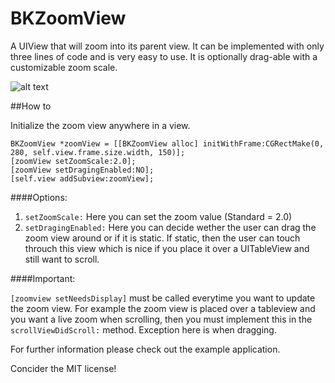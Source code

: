 BKZoomView
==========

A UIView that will zoom into its parent view. It can be implemented with only three lines of code and is very easy to use. It is optionally drag-able with a customizable zoom scale. 

![alt text](http://imgur.com/9eIAsbe.png "UIView that will zoom into its parent view")

##How to

Initialize the zoom view anywhere in a view. 

    BKZoomView *zoomView = [[BKZoomView alloc] initWithFrame:CGRectMake(0, 280, self.view.frame.size.width, 150)];
    [zoomView setZoomScale:2.0];
    [zoomView setDragingEnabled:NO];
    [self.view addSubview:zoomView];
    
####Options:
  
  1. `setZoomScale:` Here you can set the zoom value (Standard = 2.0)
  2. `setDragingEnabled:` Here you can decide wether the user can drag the zoom view around or if it is static. If static, then the user can touch throuch this view which is nice if you place it over a UITableView and still want to scroll.

####Important:
  
  `[zoomview setNeedsDisplay]` must be called everytime you want to update the zoom view. For example the zoom view is placed over a tableview and you want a live zoom when scrolling, then you must implement this in the `scrollViewDidScroll:` method.
  Exception here is when dragging.

For further information please check out the example application.

Concider the MIT license!
